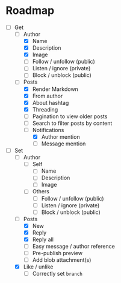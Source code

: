 # Roadmap

- [ ] Get
  - [ ] Author
    - [x] Name
    - [x] Description
    - [x] Image
    - [ ] Follow / unfollow (public)
    - [ ] Listen / ignore  (private)
    - [ ] Block / unblock (public)
  - [ ] Posts
    - [x] Render Markdown
    - [x] From author
    - [x] About hashtag
    - [x] Threading
    - [ ] Pagination to view older posts
    - [ ] Search to filter posts by content
    - [ ] Notifications
      - [x] Author mention
      - [ ] Message mention
- [ ] Set
  - [ ] Author
    - [ ] Self
      - [ ] Name
      - [ ] Description
      - [ ] Image
    - [ ] Others
      - [ ] Follow / unfollow (public)
      - [ ] Listen / ignore  (private)
      - [ ] Block / unblock (public)
  - [ ] Posts
    - [x] New
    - [x] Reply
    - [x] Reply all
    - [ ] Easy message / author reference
    - [ ] Pre-publish preview
    - [ ] Add blob attachment(s)
  - [x] Like / unlike
    - [ ] Correctly set `branch`
